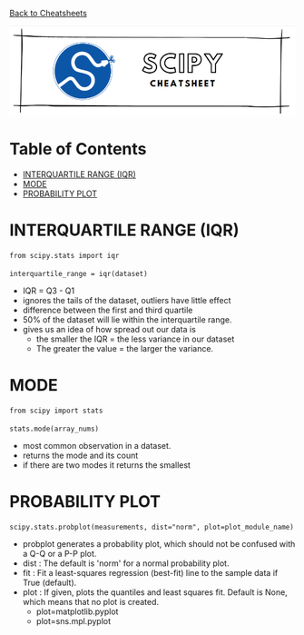[Back to Cheatsheets](https://teanlouise.github.io/cheatsheets/)

![scipy](./images/title_scipy.png)

# Table of Contents
- [INTERQUARTILE RANGE (IQR)](#INTERQUARTILE-RANGE-(IQR))
- [MODE](#MODE) 
- [PROBABILITY PLOT](#PROBABILITY-PLOT) 

# INTERQUARTILE RANGE (IQR)
```
from scipy.stats import iqr

interquartile_range = iqr(dataset)
```
- IQR = Q3 - Q1
- ignores the tails of the dataset, outliers have little effect
- difference between the first and third quartile
- 50% of the dataset will lie within the interquartile range.
- gives us an idea of how spread out our data is
    - the smaller the IQR = the less variance in our dataset
    - The greater the value = the larger the variance.

# MODE
```
from scipy import stats

stats.mode(array_nums)
```
- most common observation in a dataset.
- returns the mode and its count
- if there are two modes it returns the smallest

# PROBABILITY PLOT
```
scipy.stats.probplot(measurements, dist="norm", plot=plot_module_name)
```
- probplot generates a probability plot, which should not be confused with a Q-Q or a P-P plot. 
- dist : The default is 'norm' for a normal probability plot.
- fit : Fit a least-squares regression (best-fit) line to the sample data if True (default).
- plot : If given, plots the quantiles and least squares fit. Default is None, which means that no plot is created.
    - plot=matplotlib.pyplot
    - plot=sns.mpl.pyplot